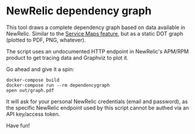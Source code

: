 # NewRelic dependency graph

This tool draws a complete dependency graph based on data available in NewRelic. Similar to the [Service Maps feature](https://docs.newrelic.com/docs/using-new-relic/service-maps), but as a static DOT graph (plotted to PDF, PNG, whatever).

The script uses an undocumented HTTP endpoint in NewRelic's APM/RPM product to get tracing data and Graphviz to plot it.

Go ahead and give it a spin:

    docker-compose build
    docker-compose run --rm dependencygraph
    open out/graph.pdf

It will ask for your personal NewRelic credentials (email and password), as the specific NewRelic endpoint used by this script cannot be authed via an API key/access token.

Have fun!
